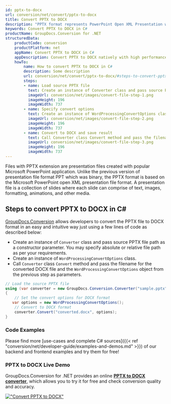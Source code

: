 ```yaml
---
id: pptx-to-docx
url: conversion/net/convert/pptx-to-docx
title: Convert PPTX to DOCX
description: "PPTX format represents PowerPoint Open XML Presentation with .pptx extension. Learn how to convert PPTX to DOCX file programmatically in C# language using GroupDocs.Conversion for .NET library."
keywords: Convert PPTX to DOCX in C#
productName: GroupDocs.Conversion for .NET
structuredData:
    productCode: conversion
    productPlatform: net
    appName: Convert PPTX to DOCX in C#
    appDescription: Convert PPTX to DOCX natively with high performance using C# language and server side GroupDocs.Conversion for .NET APIs, without the use of any software like Microsoft or Open Office.
    howTo:
        name: How to convert PPTX to DOCX in C# 
        description: Some description
        url: conversion/net/convert/pptx-to-docx/#steps-to-convert-pptx-to-docx-in-c
        steps:
        - name: Load source PPTX file 
          text: Create an instance of Converter class and pass source PPTX file path as a constructor parameter. You may specify absolute or relative file path as per your requirements. 
          imageUrl: conversion/net/images/convert-file-step-1.png
          imageHeight: 196
          imageWidth: 737
        - name: Specify convert options 
          text: Create an instance of WordProcessingConvertOptions class.
          imageUrl: conversion/net/images/convert-file-step-2.png
          imageHeight: 196
          imageWidth: 737
        - name: Convert to DOCX and save result 
          text: Call Converter class Convert method and pass the filename for the converted HTML file and the WordProcessingConvertOptions object from the previous step as parameters.
          imageUrl: conversion/net/images/convert-file-step-3.png
          imageHeight: 196
          imageWidth: 737
---
```


Files with PPTX extension are presentation files created with popular Microsoft PowerPoint application. Unlike the previous version of presentation file format PPT which was binary, the PPTX format is based on the Microsoft PowerPoint open XML presentation file format. A presentation file is a collection of slides where each slide can comprise of text, images, formatting, animations, and other media.

## Steps to convert PPTX to DOCX in C#

[GroupDocs.Conversion](https://products.groupdocs.com/conversion/net) allows developers to convert the PPTX file to DOCX format in an easy and intuitive way just using a few lines of code as described below:

* Create an instance of `Converter` class and pass source PPTX file path as a constructor parameter. You may specify absolute or relative file path as per your requirements. 
* Create an instance of `WordProcessingConvertOptions` class.
* Call `Converter` class `Convert` method and pass the filename for the converted DOCX file and the `WordProcessingConvertOptions` object from the previous step as parameters.

```csharp
// Load the source PPTX file
using (var converter = new GroupDocs.Conversion.Converter("sample.pptx"))
{
    // Set the convert options for DOCX format
   var options = new WordProcessingConvertOptions();
    // Convert to DOCX format
    converter.Convert("converted.docx", options);
}
```

### Code Examples

Please find more [use-cases and complete C# sources]({{< ref "conversion/net/developer-guide/examples-and-demos.md" >}}) of our backend and frontend examples and try them for free!

### PPTX to DOCX Live Demo

GroupDocs.Conversion for .NET provides an online [**PPTX to DOCX converter**](https://products.groupdocs.app/conversion/pptx-to-docx), which allows you to try it for free and check conversion quality and accuracy.

[!["Convert PPTX to DOCX"](conversion/net/images/convert-to-docx/convert-pptx-to-docx.png)](https://products.groupdocs.app/conversion/pptx-to-docx)